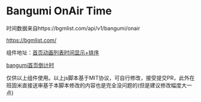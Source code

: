 # Bangumi OnAir Time

时间数据来自https://bgmlist.com/api/v1/bangumi/onair

https://bgmlist.com/

组件地址：[首页动画列表时间显示+排序](https://bgm.tv/dev/app/3795)

[bangumi首页倒计时](https://bgm.tv/dev/app/3769)

仅供以上组件使用。以上js脚本基于MIT协议，可自行修改，接受提交PR，此外在班固米直接送审基于本脚本修改的内容也是完全没问题的(但是建议修改幅度大一点)

